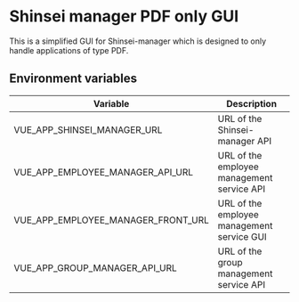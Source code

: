 # Shinsei manager PDF only GUI

This is a simplified GUI for Shinsei-manager which is designed to only handle applications of type PDF.

## Environment variables

| Variable  | Description |
| ---  | --- |
| VUE_APP_SHINSEI_MANAGER_URL  | URL of the Shinsei-manager API |
| VUE_APP_EMPLOYEE_MANAGER_API_URL | URL of the employee management service API |
| VUE_APP_EMPLOYEE_MANAGER_FRONT_URL | URL of the employee management service GUI |
| VUE_APP_GROUP_MANAGER_API_URL | URL of the group management service API |

